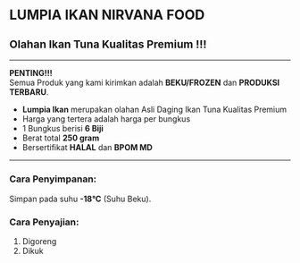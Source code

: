 <h1 style="font-size: 1.5rem; font-weight: bold;">LUMPIA IKAN NIRVANA FOOD</h1>

<h2 style="font-size: 1.2rem; font-weight: bold;">Olahan Ikan Tuna Kualitas Premium !!!</h2>

---

**PENTING!!!**  
Semua Produk yang kami kirimkan adalah **BEKU/FROZEN** dan **PRODUKSI TERBARU**.

- **Lumpia Ikan** merupakan olahan Asli Daging Ikan Tuna Kualitas Premium
- Harga yang tertera adalah harga per bungkus
- 1 Bungkus berisi **6 Biji**
- Berat total **250 gram**
- Bersertifikat **HALAL** dan **BPOM MD**

---

### Cara Penyimpanan:

Simpan pada suhu **-18°C** (Suhu Beku).

### Cara Penyajian:

1. Digoreng
2. Dikuk
